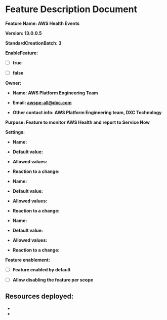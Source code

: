 # Feature Description Document

**Feature Name: AWS Health Events**

**Version: 13.0.0.5**

**StandardCreationBatch: 3**

**EnableFeature:**

- [ ] **true**

- [ ] **false**

**Owner:**

- **Name: AWS Platform Engineering Team**

- **Email: awspe-all@dxc.com**

- **Other contact info: AWS Platform Engineering team, DXC Technology** 

**Purpose: Feature to monitor AWS Health and report to Service Now** 

**Settings:**

  - **Name:**

  - **Default value:**

  - **Allowed values:**

  - **Reaction to a change:**


  - **Name:**

  - **Default value:**

  - **Allowed values:**

  - **Reaction to a change:**


  - **Name:**

  - **Default value:**

  - **Allowed values:**

  - **Reaction to a change:**

**Feature enablement:**

- [ ] **Feature enabled by default**

- [ ] **Allow disabling the feature per scope**

**Resources deployed:**
-
-
- 